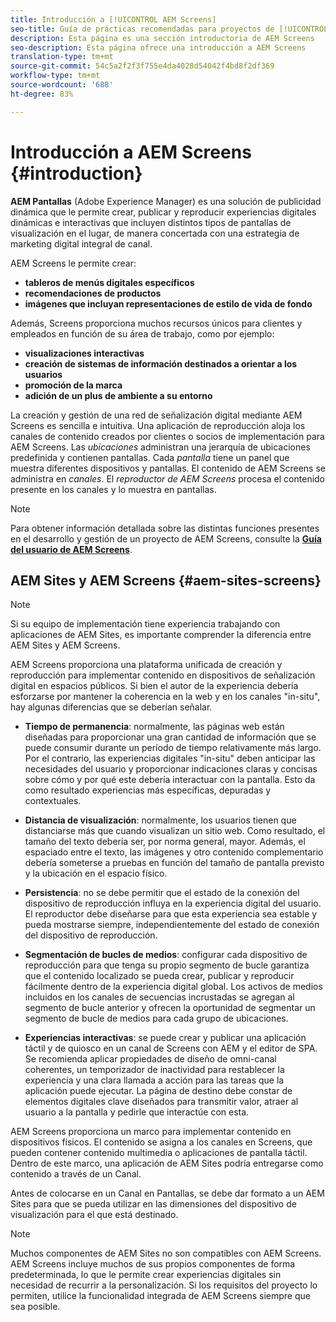 ```yaml
---
title: Introducción a [!UICONTROL AEM Screens]
seo-title: Guía de prácticas recomendadas para proyectos de [!UICONTROL AEM Screens]
description: Esta página es una sección introductoria de AEM Screens
seo-description: Esta página ofrece una introducción a AEM Screens
translation-type: tm+mt
source-git-commit: 54c5a2f2f3f755e4da4028d54042f4bd8f2df369
workflow-type: tm+mt
source-wordcount: '688'
ht-degree: 83%

---
```



# Introducción a AEM Screens {#introduction}

**AEM Pantallas** (Adobe Experience Manager) es una solución de publicidad dinámica que le permite crear, publicar y reproducir experiencias digitales dinámicas e interactivas que incluyen distintos tipos de pantallas de visualización en el lugar, de manera concertada con una estrategia de marketing digital integral de canal.

AEM Screens le permite crear:

* **tableros de menús digitales específicos**
* **recomendaciones de productos**
* **imágenes que incluyan representaciones de estilo de vida de fondo**

Además, Screens proporciona muchos recursos únicos para clientes y empleados en función de su área de trabajo, como por ejemplo:

* **visualizaciones interactivas**
* **creación de sistemas de información destinados a orientar a los usuarios**
* **promoción de la marca**
* **adición de un plus de ambiente a su entorno**

La creación y gestión de una red de señalización digital mediante AEM Screens es sencilla e intuitiva. Una aplicación de reproducción aloja los canales de contenido creados por clientes o socios de implementación para AEM Screens. Las *ubicaciones* administran una jerarquía de ubicaciones predefinida y contienen pantallas. Cada *pantalla* tiene un panel que muestra diferentes dispositivos y pantallas. El contenido de AEM Screens se administra en *canales*. El *reproductor de AEM Screens* procesa el contenido presente en los canales y lo muestra en pantallas.



>[!NOTE]
>
>Para obtener información detallada sobre las distintas funciones presentes en el desarrollo y gestión de un proyecto de AEM Screens, consulte la **[Guía del usuario de AEM Screens](https://helpx.adobe.com/experience-manager/6-5/screens/user-guide.html)**.

## AEM Sites y AEM Screens {#aem-sites-screens}

>[!NOTE]
>
>Si su equipo de implementación tiene experiencia trabajando con aplicaciones de AEM Sites, es importante comprender la diferencia entre AEM Sites y AEM Screens.

AEM Screens proporciona una plataforma unificada de creación y reproducción para implementar contenido en dispositivos de señalización digital en espacios públicos. Si bien el autor de la experiencia debería esforzarse por mantener la coherencia en la web y en los canales &quot;in-situ&quot;, hay algunas diferencias que se deberían señalar.

* **Tiempo de permanencia**: normalmente, las páginas web están diseñadas para proporcionar una gran cantidad de información que se puede consumir durante un período de tiempo relativamente más largo. Por el contrario, las experiencias digitales &quot;in-situ&quot; deben anticipar las necesidades del usuario y proporcionar indicaciones claras y concisas sobre cómo y por qué este debería interactuar con la pantalla. Esto da como resultado experiencias más específicas, depuradas y contextuales.

* **Distancia de visualización**: normalmente, los usuarios tienen que distanciarse más que cuando visualizan un sitio web. Como resultado, el tamaño del texto debería ser, por norma general, mayor. Además, el espaciado entre el texto, las imágenes y otro contenido complementario debería someterse a pruebas en función del tamaño de pantalla previsto y la ubicación en el espacio físico.

* **Persistencia**: no se debe permitir que el estado de la conexión del dispositivo de reproducción influya en la experiencia digital del usuario. El reproductor debe diseñarse para que esta experiencia sea estable y pueda mostrarse siempre, independientemente del estado de conexión del dispositivo de reproducción.

* **Segmentación de bucles de medios**: configurar cada dispositivo de reproducción para que tenga su propio segmento de bucle garantiza que el contenido localizado se pueda crear, publicar y reproducir fácilmente dentro de la experiencia digital global. Los activos de medios incluidos en los canales de secuencias incrustadas se agregan al segmento de bucle anterior y ofrecen la oportunidad de segmentar un segmento de bucle de medios para cada grupo de ubicaciones.

* **Experiencias interactivas**: se puede crear y publicar una aplicación táctil y de quiosco en un canal de Screens con AEM y el editor de SPA. Se recomienda aplicar propiedades de diseño de omni-canal coherentes, un temporizador de inactividad para restablecer la experiencia y una clara llamada a acción para las tareas que la aplicación puede ejecutar. La página de destino debe constar de elementos digitales clave diseñados para transmitir valor, atraer al usuario a la pantalla y pedirle que interactúe con esta.

AEM Screens proporciona un marco para implementar contenido en dispositivos físicos. El contenido se asigna a los canales en Screens, que pueden contener contenido multimedia o aplicaciones de pantalla táctil. Dentro de este marco, una aplicación de AEM Sites podría entregarse como contenido a través de un Canal.

Antes de colocarse en un Canal en Pantallas, se debe dar formato a un AEM Sites para que se pueda utilizar en las dimensiones del dispositivo de visualización para el que está destinado.

>[!NOTE]
>Muchos componentes de AEM Sites no son compatibles con AEM Screens. AEM Screens incluye muchos de sus propios componentes de forma predeterminada, lo que le permite crear experiencias digitales sin necesidad de recurrir a la personalización. Si los requisitos del proyecto lo permiten, utilice la funcionalidad integrada de AEM Screens siempre que sea posible.

